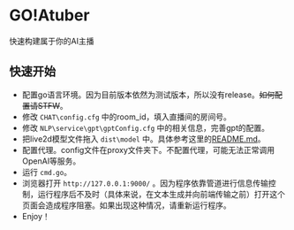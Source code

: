 ﻿# GO!Atuber
 
 快速构建属于你的AI主播

## 快速开始

- 配置go语言环境。因为目前版本依然为测试版本，所以没有release。~~如何配置请STFW~~。
- 修改 `CHAT\config.cfg` 中的room_id，填入直播间的房间号。
- 修改 `NLP\service\gpt\gptConfig.cfg` 中的相关信息，完善gpt的配置。
- 把live2d模型文件拖入 `dist\model` 中。具体参考这里的[README.md](https://github.com/lvyonghuan/GoATuber/tree/main/dist/model)。
- 配置代理。config文件在proxy文件夹下。不配置代理，可能无法正常调用OpenAI等服务。
- 运行 `cmd.go`。
- 浏览器打开 `http://127.0.0.1:9000/` 。因为程序依靠管道进行信息传输控制，运行程序后不及时（具体来说，在文本生成并向前端传输之前）打开这个页面会造成程序阻塞。如果出现这种情况，请重新运行程序。
- Enjoy！
